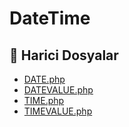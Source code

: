 # DateTime

<!--Index-->

## 📂 Harici Dosyalar

- [DATE.php](./DATE.php)
- [DATEVALUE.php](./DATEVALUE.php)
- [TIME.php](./TIME.php)
- [TIMEVALUE.php](./TIMEVALUE.php)

<!--Index-->
